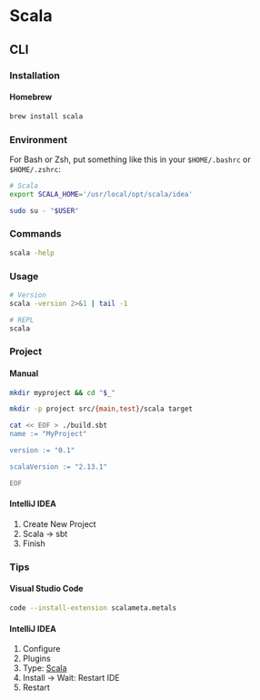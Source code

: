 # Scala

<!--
https://app.pluralsight.com/library/courses/scala-language-getting-started/table-of-contents
https://app.pluralsight.com/library/courses/scala-big-picture/table-of-contents
https://app.pluralsight.com/library/courses/scala-type-classes-parameterization/table-of-contents

https://www.linkedin.com/learning/scala-essential-training-for-data-science/welcome

https://www.linkedin.com/learning/scala-first-look/welcome
https://www.linkedin.com/learning/scala-essential-training/welcome-to-scala-essential-training
https://www.linkedin.com/learning/learning-jvm-languages-jvm-java-scala/course-overview

https://github.com/niqdev/kafka-scala-examples

https://github.com/gospeak-io/gospeak

https://www.amazon.com.br/Programming-Scala-Comprehensive-Step-Step-ebook/dp/B01EX49FOU/ref=sr_1_2?keywords=Programming-Scala-Comprehensive-Step-Step-ebook&qid=1578012529&sr=8-2
https://www.casadocodigo.com.br/products/livro-scala?_pos=1&_sid=d48c3bd32&_ss=r
-->

## CLI

### Installation

#### Homebrew

```sh
brew install scala
```

### Environment

For Bash or Zsh, put something like this in your `$HOME/.bashrc` or `$HOME/.zshrc`:

```sh
# Scala
export SCALA_HOME='/usr/local/opt/scala/idea'
```

```sh
sudo su - "$USER"
```

### Commands

```sh
scala -help
```

### Usage

```sh
# Version
scala -version 2>&1 | tail -1

# REPL
scala
```

### Project

#### Manual

```sh
mkdir myproject && cd "$_"

mkdir -p project src/{main,test}/scala target

cat << EOF > ./build.sbt
name := "MyProject"

version := "0.1"

scalaVersion := "2.13.1"

EOF
```

#### IntelliJ IDEA

1. Create New Project
2. Scala -> sbt
3. Finish

### Tips

#### Visual Studio Code

```sh
code --install-extension scalameta.metals
```

#### IntelliJ IDEA

1. Configure
2. Plugins
3. Type: [Scala](https://plugins.jetbrains.com/plugin/1347-scala/)
4. Install -> Wait: Restart IDE
5. Restart
